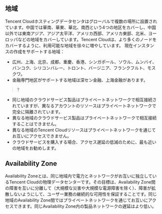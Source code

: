 ## 地域
Tencent Cloudホスティングデータセンタはグローバルで複数の場所に設置されています。中国では華南、華東、華北、南西という4つの地区をカバーし、中国以外では東南アジア、アジア太平洋、アメリカ西部、アメリカ東部、北米、ヨーロッパなどの地域をカバーしています。Tencent Cloudは、より多くのノードをカバーするように、利用可能な地域を徐々に増やしています。
現在インスタンスの作成をサポートする地域：
- 広州、上海、北京、成都、重慶、香港、シンガポール、ソウル、ムンバイ、バンコク、シリコンバレー、トロント、バージニア、フランクフルト、モスクワ。
- 金融専門地区がサポートする地域は深セン金融、上海金融があります。

>?
- 同じ地域のクラウドサービス製品はプライベートネットワークで相互接続されていますが、異なるアカウントのリソースはプライベートネットワークで完全に隔離されています。
- 異なる地域のクラウドサービス製品はプライベートネットワークで相互接続することはできません。
- 異なる地域のTencent Cloudリソースはプライベートネットワークを通じてお互いにアクセスできません。
- クラウドサービスを購入する場合、アクセス遅延の低減のために、最も近いの地域をお勧めします。

## Availability Zone
Availability Zoneとは、同じ地域内で電力とネットワークがお互いに独立しているTencent Cloudの物理データセンターです。その目標は、Availability Zone間の障害を互いに分離して（大規模な災害や大規模な電源障害を除く）、障害が拡散しないようにして、ユーザー業務の継続的な可用性を保証することです。同じ地域のAvailability Zone間ではプライベートネットワークを通じてお互いにアクセスできます。同じAvailability Zone内の製品ネットワークの遅延はより低い。

